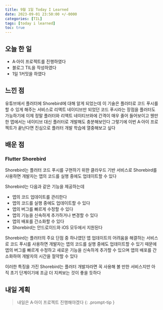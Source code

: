 ```yaml
---
title: 9월 1일 Today I Learned
date: 2023-09-01 23:50:00 +/-0000
categories: [TIL]
tags: [today i learned]
toc: true
---
```


## 오늘 한 일

* A·아이 프로젝트를 진행하였다
* 블로그 TIL을 작성하였다
* 1일 1커밋을 하였다

## 느낀 점

유튜브에서 플러터에 Shorebird에 대해 알게 되었는데 이 기술은 플러터로 코드 푸시를 할 수 있게 해주는 서비스로 리액트 네이티브만 되었던 코드 푸시라는 장점을 플러터도 가능하기에 이제 정말 플러터와 리액트 네이티브와에 간격이 매우 줄어 들어보이고 웬만한 앱에서는 네이티브 대신 플러터로 개발해도 충분해보인다 그렇기에 이번 A·아이 프로젝트가 끝난다면 진심으로 플러터 개발 학습에 열중해보고 싶다

## 배운 점

### Flutter Shorebird

Shorebird는 플러터 코드 푸시를 구현하기 위한 클라우드 기반 서비스로 Shorebird를 사용하면 개발자는 앱의 코드를 실행 중에도 업데이트할 수 있다

Shorebird는 다음과 같은 기능을 제공하는데

* 앱의 코드 업데이트를 관리한다
* 앱의 코드를 실행 중에도 업데이트할 수 있다
* 앱의 버그를 빠르게 수정할 수 있다
* 앱의 기능을 신속하게 추가하거나 변경할 수 있다
* 앱의 배포를 간소화할 수 있다
* Shorebird는 안드로이드와 iOS 모두에서 지원된다

Shorebird는 플러터의 주요 단점 중 하나였던 앱 업데이트의 어려움을 해결하는 서비스로 코드 푸시를 사용하면 개발자는 앱의 코드를 실행 중에도 업데이트할 수 있기 때문에 앱의 버그를 빠르게 수정하고 새로운 기능을 신속하게 추가할 수 있으며 앱의 배포를 간소화하여 개발자의 시간을 절약할 수 있다

이러한 특징을 가진 Shorebird는 플러터 개발자라면 꼭 사용해 볼 만한 서비스지만 아직 초기 단계이기에 조금 더 지켜보는 것이 좋을 듯하다


## 내일 계획

> 내일은 A·아이 프로젝트 진행해야겠다
{: .prompt-tip }

